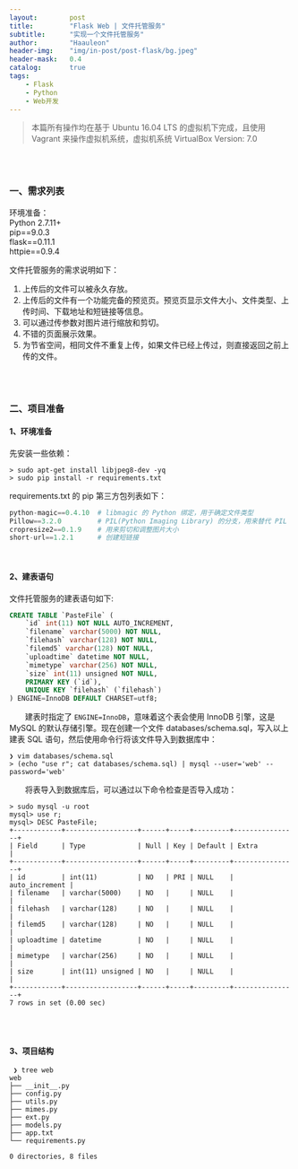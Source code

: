 ```yaml
---
layout:        post
title:         "Flask Web | 文件托管服务"
subtitle:      "实现一个文件托管服务"
author:        "Haauleon"
header-img:    "img/in-post/post-flask/bg.jpeg"
header-mask:   0.4
catalog:       true
tags:
    - Flask
    - Python
    - Web开发
---
```


> 本篇所有操作均在基于 Ubuntu 16.04 LTS 的虚拟机下完成，且使用 Vagrant 来操作虚拟机系统，虚拟机系统 VirtualBox Version: 7.0 

<br>
<br>

### 一、需求列表
环境准备：     
Python 2.7.11+      
pip==9.0.3     
flask==0.11.1   
httpie==0.9.4     

文件托管服务的需求说明如下：     
1. 上传后的文件可以被永久存放。    
2. 上传后的文件有一个功能完备的预览页。预览页显示文件大小、文件类型、上传时间、下载地址和短链接等信息。     
3. 可以通过传参数对图片进行缩放和剪切。    
4. 不错的页面展示效果。    
5. 为节省空间，相同文件不重复上传，如果文件已经上传过，则直接返回之前上传的文件。    

<br>
<br>

### 二、项目准备
#### 1、环境准备
先安装一些依赖：    
```
> sudo apt-get install libjpeg8-dev -yq
> sudo pip install -r requirements.txt
```

requirements.txt 的 pip 第三方包列表如下：    
```python
python-magic==0.4.10  # libmagic 的 Python 绑定，用于确定文件类型 
Pillow==3.2.0         # PIL(Python Imaging Library) 的分支，用来替代 PIL 
cropresize2==0.1.9    # 用来剪切和调整图片大小
short-url==1.2.1      # 创建短链接
```

<br>

#### 2、建表语句
文件托管服务的建表语句如下:          
```sql
CREATE TABLE `PasteFile` (
    `id` int(11) NOT NULL AUTO_INCREMENT,
    `filename` varchar(5000) NOT NULL,
    `filehash` varchar(128) NOT NULL,
    `filemd5` varchar(128) NOT NULL,
    `uploadtime` datetime NOT NULL,
    `mimetype` varchar(256) NOT NULL,
    `size` int(11) unsigned NOT NULL,
    PRIMARY KEY (`id`),
    UNIQUE KEY `filehash` (`filehash`)
) ENGINE=InnoDB DEFAULT CHARSET=utf8;
```

&emsp;&emsp;建表时指定了 `ENGINE=InnoDB`，意味着这个表会使用 InnoDB 引擎，这是 MySQL 的默认存储引擎。现在创建一个文件 databases/schema.sql，写入以上建表 SQL 语句，然后使用命令行将该文件导入到数据库中：            
```
❯ vim databases/schema.sql
> (echo "use r"; cat databases/schema.sql) | mysql --user='web' --password='web'
```

&emsp;&emsp;将表导入到数据库后，可以通过以下命令检查是否导入成功：    
```
> sudo mysql -u root
mysql> use r;
mysql> DESC PasteFile;
+------------+------------------+------+-----+---------+----------------+
| Field      | Type             | Null | Key | Default | Extra          |
+------------+------------------+------+-----+---------+----------------+
| id         | int(11)          | NO   | PRI | NULL    | auto_increment |
| filename   | varchar(5000)    | NO   |     | NULL    |                |
| filehash   | varchar(128)     | NO   |     | NULL    |                |
| filemd5    | varchar(128)     | NO   |     | NULL    |                |
| uploadtime | datetime         | NO   |     | NULL    |                |
| mimetype   | varchar(256)     | NO   |     | NULL    |                |
| size       | int(11) unsigned | NO   |     | NULL    |                |
+------------+------------------+------+-----+---------+----------------+
7 rows in set (0.00 sec)
```

<br>
<br>

#### 3、项目结构
```
 ❯ tree web
web
├── __init__.py
├── config.py
├── utils.py
├── mimes.py
├── ext.py
├── models.py
├── app.txt
└── requirements.py

0 directories, 8 files
```